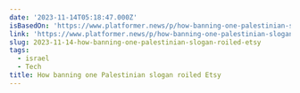 ```yaml
---
date: '2023-11-14T05:18:47.000Z'
isBasedOn: 'https://www.platformer.news/p/how-banning-one-palestinian-slogan'
link: 'https://www.platformer.news/p/how-banning-one-palestinian-slogan'
slug: 2023-11-14-how-banning-one-palestinian-slogan-roiled-etsy
tags:
  - israel
  - Tech
title: How banning one Palestinian slogan roiled Etsy
---
```


